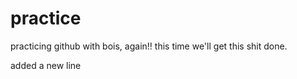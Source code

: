 # practice
practicing github with bois, again!! this time we'll get this shit done.

added a new line
